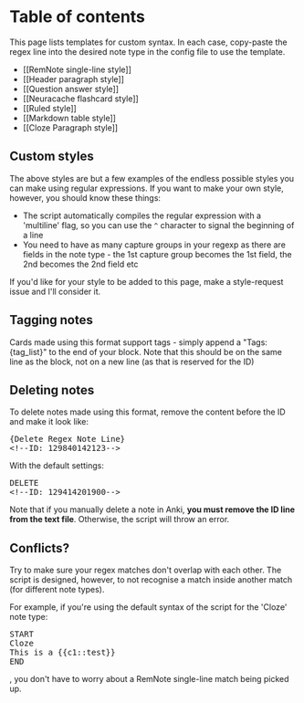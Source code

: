 # Table of contents
This page lists templates for custom syntax. In each case, copy-paste the regex line into the desired note type in the config file to use the template.

* [[RemNote single-line style]]
* [[Header paragraph style]]
* [[Question answer style]]
* [[Neuracache flashcard style]]
* [[Ruled style]]
* [[Markdown table style]]
* [[Cloze Paragraph style]]


## Custom styles
The above styles are but a few examples of the endless possible styles you can make using regular expressions.
If you want to make your own style, however, you should know these things:
* The script automatically compiles the regular expression with a 'multiline' flag, so you can use the `^` character to signal the beginning of a line
* You need to have as many capture groups in your regexp as there are fields in the note type - the 1st capture group becomes the 1st field, the 2nd becomes the 2nd field etc

If you'd like for your style to be added to this page, make a style-request issue and I'll consider it. 

## Tagging notes
Cards made using this format support tags - simply append a "Tags: {tag_list}" to the end of your block. Note that this should be on the same line as the block, not on a new line (as that is reserved for the ID)

## Deleting notes
To delete notes made using this format, remove the content before the ID and make it look like:
<pre>
{Delete Regex Note Line}  
&lt;!--ID: 129840142123--&gt;  
</pre>
With the default settings:
<pre>
DELETE  
&lt;!--ID: 129414201900--&gt;  
</pre>

Note that if you manually delete a note in Anki, **you must remove the ID line from the text file**. Otherwise, the script will throw an error.

## Conflicts?
Try to make sure your regex matches don't overlap with each other. The script is designed, however, to not recognise a match inside another match (for different note types).

For example, if you're using the default syntax of the script for the 'Cloze' note type:
<pre>
START
Cloze
This is a {{c1::test}}
END
</pre>

, you don't have to worry about a RemNote single-line match being picked up.